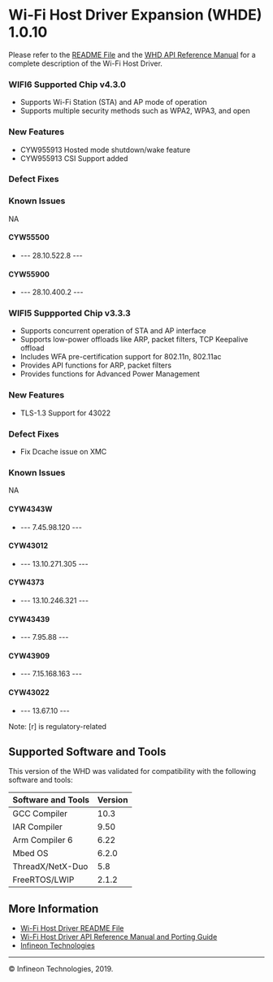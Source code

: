 # Wi-Fi Host Driver Expansion (WHDE) 1.0.10 
Please refer to the [README File](./README.md) and the [WHD API Reference Manual](https://infineon.github.io/wifi-host-driver/html/index.html) for a complete description of the Wi-Fi Host Driver.

### WIFI6 Supported Chip v4.3.0
* Supports Wi-Fi Station (STA) and AP mode of operation
* Supports multiple security methods such as WPA2, WPA3, and open

### New Features
* CYW955913 Hosted mode shutdown/wake feature
* CYW955913 CSI Support added

### Defect Fixes

### Known Issues
NA

#### CYW55500
* --- 28.10.522.8 ---

#### CYW55900
* --- 28.10.400.2 ---


### WIFI5 Suppported Chip v3.3.3

* Supports concurrent operation of STA and AP interface
* Supports low-power offloads like ARP, packet filters, TCP Keepalive offload
* Includes WFA pre-certification support for 802.11n, 802.11ac
* Provides API functions for ARP, packet filters
* Provides functions for Advanced Power Management

### New Features
* TLS-1.3 Support for 43022

### Defect Fixes
* Fix Dcache issue on XMC

### Known Issues
NA

#### CYW4343W
* --- 7.45.98.120 ---

#### CYW43012
* --- 13.10.271.305 ---

#### CYW4373
* --- 13.10.246.321 ---

#### CYW43439
* --- 7.95.88 ---

#### CYW43909
* --- 7.15.168.163 ---

#### CYW43022
* --- 13.67.10 ---


Note: [r] is regulatory-related

## Supported Software and Tools
This version of the WHD was validated for compatibility with the following software and tools:

| Software and Tools                                      | Version      |
| :---                                                    | :----        |
| GCC Compiler                                            | 10.3         |
| IAR Compiler                                            | 9.50         |
| Arm Compiler 6                                          | 6.22         |
| Mbed OS                                                 | 6.2.0        |
| ThreadX/NetX-Duo                                        | 5.8          |
| FreeRTOS/LWIP                                           | 2.1.2        |


## More Information
* [Wi-Fi Host Driver README File](./README.md)
* [Wi-Fi Host Driver API Reference Manual and Porting Guide](https://infineon.github.io/wifi-host-driver/html/index.html)
* [Infineon Technologies](http://www.infineon.com)

---
© Infineon Technologies, 2019.

